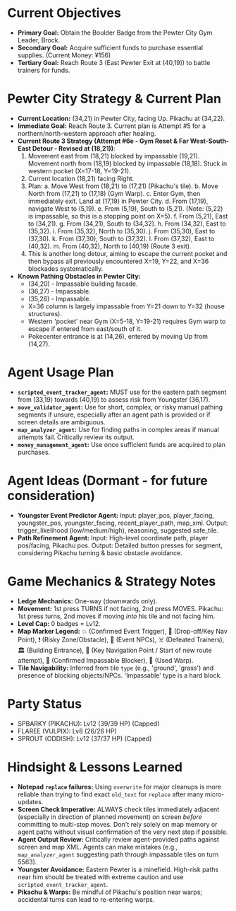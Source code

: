 # Current Objectives
*   **Primary Goal:** Obtain the Boulder Badge from the Pewter City Gym Leader, Brock.
*   **Secondary Goal:** Acquire sufficient funds to purchase essential supplies. (Current Money: ¥156)
*   **Tertiary Goal:** Reach Route 3 (East Pewter Exit at (40,19)) to battle trainers for funds.

# Pewter City Strategy & Current Plan
*   **Current Location:** (34,21) in Pewter City, facing Up. Pikachu at (34,22).
*   **Immediate Goal:** Reach Route 3. Current plan is Attempt #5 for a northern/north-western approach after healing.
*   **Current Route 3 Strategy (Attempt #6e - Gym Reset & Far West-South-East Detour - Revised at (18,21))**:
    1.  Movement east from (18,21) blocked by impassable (19,21). Movement north from (18,19) blocked by impassable (18,18). Stuck in western pocket (X=17-18, Y=19-21).
    2.  Current location (18,21) facing Right.
    3.  Plan:
        a.  Move West from (18,21) to (17,21) (Pikachu's tile).
        b.  Move North from (17,21) to (17,18) (Gym Warp).
        c.  Enter Gym, then immediately exit. Land at (17,19) in Pewter City.
        d.  From (17,19), navigate West to (5,19).
        e.  From (5,19), South to (5,21). (Note: (5,22) is impassable, so this is a stopping point on X=5).
        f.  From (5,21), East to (34,21).
        g.  From (34,21), South to (34,32).
        h.  From (34,32), East to (35,32).
        i.  From (35,32), North to (35,30).
        j.  From (35,30), East to (37,30).
        k.  From (37,30), South to (37,32).
        l.  From (37,32), East to (40,32).
        m.  From (40,32), North to (40,19) (Route 3 exit).
    4.  This is another long detour, aiming to escape the current pocket and then bypass all previously encountered X=19, Y=22, and X=36 blockades systematically.
*   **Known Pathing Obstacles in Pewter City:**
    *   (34,20) - Impassable building facade.
    *   (36,27) - Impassable.
    *   (35,26) - Impassable.
    *   X=36 column is largely impassable from Y=21 down to Y=32 (house structures).
    *   Western 'pocket' near Gym (X=5-18, Y=19-21) requires Gym warp to escape if entered from east/south of it.
    *   Pokecenter entrance is at (14,26), entered by moving Up from (14,27).

# Agent Usage Plan
*   **`scripted_event_tracker_agent`:** MUST use for the eastern path segment from (33,19) towards (40,19) to assess risk from Youngster (36,17).
*   **`move_validator_agent`:** Use for short, complex, or risky manual pathing segments if unsure, especially after an agent path is provided or if screen details are ambiguous.
*   **`map_analyzer_agent`:** Use for finding paths in complex areas if manual attempts fail. Critically review its output.
*   **`money_management_agent`:** Use once sufficient funds are acquired to plan purchases.

# Agent Ideas (Dormant - for future consideration)
*   **Youngster Event Predictor Agent:** Input: player_pos, player_facing, youngster_pos, youngster_facing, recent_player_path, map_xml. Output: trigger_likelihood (low/medium/high), reasoning, suggested safe_tile.
*   **Path Refinement Agent:** Input: High-level coordinate path, player pos/facing, Pikachu pos. Output: Detailed button presses for segment, considering Pikachu turning & basic obstacle avoidance.

# Game Mechanics & Strategy Notes
*   **Ledge Mechanics:** One-way (downwards only).
*   **Movement:** 1st press TURNS if not facing, 2nd press MOVES. Pikachu: 1st press turns, 2nd moves if moving *into* his tile and not facing him.
*   **Level Cap:** 0 badges = Lv12.
*   **Map Marker Legend:** 💥 (Confirmed Event Trigger), 🎯 (Drop-off/Key Nav Point), ❗ (Risky Zone/Obstacle), 💁 (Event NPCs), ☠️ (Defeated Trainers), 🏛️ (Building Entrance), 📍 (Key Navigation Point / Start of new route attempt), 🧱 (Confirmed Impassable Blocker), 🚪 (Used Warp).
*   **Tile Navigability:** Inferred from tile `type` (e.g., 'ground', 'grass') and presence of blocking objects/NPCs. 'Impassable' type is a hard block.

# Party Status
*   SPBARKY (PIKACHU): Lv12 (39/39 HP) (Capped)
*   FLAREE (VULPIX): Lv8 (26/26 HP)
*   SPROUT (ODDISH): Lv12 (37/37 HP) (Capped)

# Hindsight & Lessons Learned
*   **Notepad `replace` failures:** Using `overwrite` for major cleanups is more reliable than trying to find exact `old_text` for `replace` after many micro-updates.
*   **Screen Check Imperative:** ALWAYS check tiles immediately adjacent (especially in direction of planned movement) on screen *before* committing to multi-step moves. Don't rely solely on map memory or agent paths without visual confirmation of the very next step if possible.
*   **Agent Output Review:** Critically review agent-provided paths against screen and map XML. Agents can make mistakes (e.g., `map_analyzer_agent` suggesting path through impassable tiles on turn 5563).
*   **Youngster Avoidance:** Eastern Pewter is a minefield. High-risk paths near him should be treated with extreme caution and use `scripted_event_tracker_agent`.
*   **Pikachu & Warps:** Be mindful of Pikachu's position near warps; accidental turns can lead to re-entering warps.